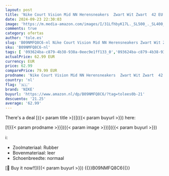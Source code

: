 ```yaml
---
layout: post
title: 'Nike Court Vision Mid NN Herensneakers  Zwart Wit Zwart  42 EU'
date: 2024-09-23 22:30:03
image: 'https://m.media-amazon.com/images/I/31LfhbyK17L._SL500_._SL400_.jpg'
comments: true
category: ofertas
author: 'tole.es'
slug: 'B09NMFQ8C6-nl Nike Court Vision Mid NN Herensneakers Zwart Wit Zwart 42 EU'
sku: 'B09NMFQ8C6-nl'
tags: [ '093624ba-c879-4b38-938a-0eec9e1ff133_0','093624ba-c879-4b38-938a-0eec9e1ff133_3601','Arborist Merchandising Root','Basketbalschoenen heren','Herenmode','Herenschoenen','Kleding, schoenen & sieraden','Kleding, schoenen en sieraden','New Arrivals','Self Service','Special Features Stores','Trainings- & outdoorschoenen heren','nike','🇳🇱', ]
actualPrice: 62.99 EUR
currency: EUR
price: 62.99
comparePrice: 79.99 EUR
prodname: 'Nike Court Vision Mid NN Herensneakers  Zwart Wit Zwart  42 EU'
country: 'nl'
flag: '🇳🇱'
brand: 'NIKE'
buyurl: 'https://www.amazon.nl/dp/B09NMFQ8C6/?tag=tolees0b-21'
descuento: '21.25'
average: '62.99'
---
```


There's a deal [{{< param title >}}]({{< param buyurl >}})  here:

[![{{< param prodname >}}]({{< param image >}})]({{< param buyurl >}})

ℹ️:

- Zoolmateriaal: Rubber
- Bovenmateriaal: leer
- Schoenbreedte: normaal

[🛒 Buy it now!!]({{< param buyurl >}})
{{<world>}}B09NMFQ8C6{{</world>}}
